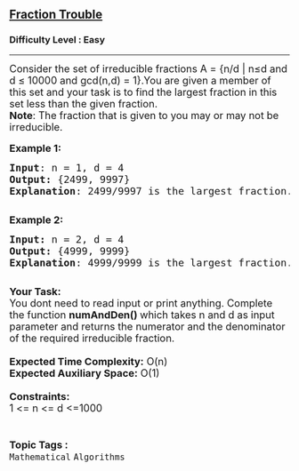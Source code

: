 <h2><a href="https://www.geeksforgeeks.org/problems/fraction-trouble1410/1">Fraction Trouble</a></h2><h3>Difficulty Level : Easy</h3><hr><div class="problems_problem_content__Xm_eO"><p><span style="font-size:18px">Consider the set of irreducible fractions A = {n/d | n≤d and d ≤ 10000 and gcd(n,d) = 1}.You are given a member of this set and your task is to find the largest fraction in this set less than the given fraction.<br>
<strong>Note</strong>: The fraction that is given to you may or may not be irreducible.</span><br>
<br>
<span style="font-size:18px"><strong>Example 1:</strong></span></p>

<pre><span style="font-size:18px"><strong>Input</strong>: n = 1, d = 4
<strong>Output:</strong>&nbsp;{2499, 9997}&nbsp; 
<strong>Explanation</strong>: 2499/9997 is the largest fraction.
</span></pre>

<p><br>
<span style="font-size:18px"><strong>Example 2:</strong></span></p>

<pre><span style="font-size:18px"><strong>Input: </strong>n = 2, d = 4
<strong>Output:&nbsp;</strong>{4999, 9999}
<strong>Explanation</strong>: 4999/9999 is the largest fraction. 
</span></pre>

<p><br>
<span style="font-size:18px"><strong>Your Task:&nbsp;&nbsp;</strong><br>
You dont need to read input or print anything. Complete the function <strong>numAndDen()&nbsp;</strong>which takes n&nbsp;and d&nbsp;as input parameter and returns&nbsp;the numerator and the denominator of the required irreducible fraction.<br>
<br>
<strong>Expected Time Complexity:</strong> O(n)<br>
<strong>Expected Auxiliary Space:</strong> O(1)<br>
<br>
<strong>Constraints:</strong><br>
1 &lt;= n&nbsp;&lt;= d&nbsp;&lt;=1000</span></p>
</div><br><p><span style=font-size:18px><strong>Topic Tags : </strong><br><code>Mathematical</code>&nbsp;<code>Algorithms</code>&nbsp;